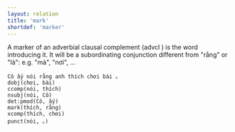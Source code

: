 ```yaml
---
layout: relation
title: 'mark'
shortdef: 'marker'
---
```


A marker of an adverbial clausal complement (advcl ) is the word introducing it. It will be a
subordinating conjunction different from "rằng" or "là": e.g. "mà", "nơi", ...

<pre><code class="language-sdparse">Cô ấy nói rằng anh thích chơi bài 。
dobj(chơi, bài)
ccomp(nói, thích)
nsubj(nói, Cô)
det:pmod(Cô, ấy)
mark(thích, rằng)
xcomp(thích, chơi)
punct(nói, 。)
</code></pre>













